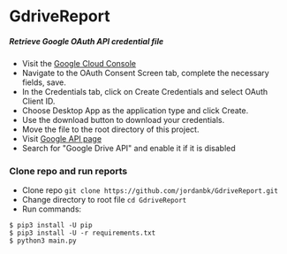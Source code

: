 # GdriveReport

##### Retrieve Google OAuth API credential file
- Visit the [Google Cloud Console](https://console.developers.google.com/apis/credentials)
- Navigate to the OAuth Consent Screen tab, complete the necessary fields, save.
- In the Credentials tab, click on Create Credentials and select OAuth Client ID.
- Choose Desktop App as the application type and click Create.
- Use the download button to download your credentials.
- Move the file to the root directory of this project.
- Visit [Google API page](https://console.developers.google.com/apis/library)
- Search for "Google Drive API" and enable it if it is disabled

### Clone repo and run reports
- Clone repo
```git clone https://github.com/jordanbk/GdriveReport.git```
- Change directory to root file
```cd GdriveReport```
- Run commands:

```
$ pip3 install -U pip
$ pip3 install -U -r requirements.txt
$ python3 main.py
```
